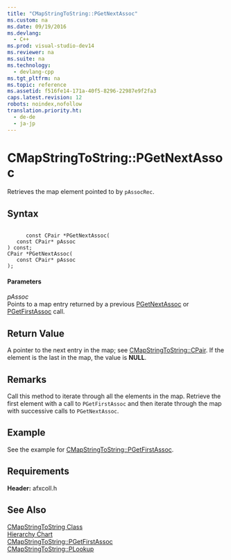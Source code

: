 ```yaml
---
title: "CMapStringToString::PGetNextAssoc"
ms.custom: na
ms.date: 09/19/2016
ms.devlang: 
  - C++
ms.prod: visual-studio-dev14
ms.reviewer: na
ms.suite: na
ms.technology: 
  - devlang-cpp
ms.tgt_pltfrm: na
ms.topic: reference
ms.assetid: f516fe14-171a-40f5-8296-22987e9f2fa3
caps.latest.revision: 12
robots: noindex,nofollow
translation.priority.ht: 
  - de-de
  - ja-jp
---
```

# CMapStringToString::PGetNextAssoc
Retrieves the map element pointed to by `pAssocRec`.  
  
## Syntax  
  
```  
  
      const CPair *PGetNextAssoc(  
   const CPair* pAssoc  
) const;  
CPair *PGetNextAssoc(  
   const CPair* pAssoc  
);  
```  
  
#### Parameters  
 *pAssoc*  
 Points to a map entry returned by a previous [PGetNextAssoc](#vclrfcmapstringtostringpgetnextassoc) or [PGetFirstAssoc](../vs140/CMapStringToString--PGetFirstAssoc.md) call.  
  
## Return Value  
 A pointer to the next entry in the map; see [CMapStringToString::CPair](../vs140/CMapStringToString--CPair.md). If the element is the last in the map, the value is **NULL**.  
  
## Remarks  
 Call this method to iterate through all the elements in the map. Retrieve the first element with a call to `PGetFirstAssoc` and then iterate through the map with successive calls to `PGetNextAssoc`.  
  
## Example  
 See the example for [CMapStringToString::PGetFirstAssoc](../vs140/CMapStringToString--PGetFirstAssoc.md).  
  
## Requirements  
 **Header:** afxcoll.h  
  
## See Also  
 [CMapStringToString Class](../vs140/CMapStringToString-Class.md)   
 [Hierarchy Chart](../vs140/Hierarchy-Chart.md)   
 [CMapStringToString::PGetFirstAssoc](../vs140/CMapStringToString--PGetFirstAssoc.md)   
 [CMapStringToString::PLookup](../vs140/CMapStringToString--PLookup.md)